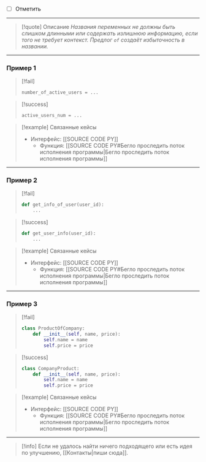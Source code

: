 - [ ] Отметить
***

>[!quote] Описание
_Названия переменных не должны быть слишком длинными или содержать излишнюю информацию, если того не требует контекст.
Предлог `of` создаёт избыточность в названии._

***
### Пример 1

> [!fail]
> ```python
> number_of_active_users = ...
> ```

> [!success]
> ```python
> active_users_num = ...
> ```

> [!example] Связанные кейсы
>- Интерфейс: [[SOURCE CODE PY]]
>	- Функция: [[SOURCE CODE PY#Бегло проследить поток исполнения программы|Бегло проследить поток исполнения программы]]

***
### Пример 2

> [!fail]
> ```python
> def get_info_of_user(user_id):
>     ...
> 
> 
> ```

> [!success]
> ```python
> def get_user_info(user_id):
>     ...
> ```

> [!example] Связанные кейсы
>- Интерфейс: [[SOURCE CODE PY]]
>	- Функция: [[SOURCE CODE PY#Бегло проследить поток исполнения программы|Бегло проследить поток исполнения программы]]

***
### Пример 3

> [!fail]
> ```python
> class ProductOfCompany:
>     def __init__(self, name, price):
>         self.name = name
>         self.price = price
> 
> 
> ```

> [!success]
> ```python
> class CompanyProduct:
>     def __init__(self, name, price):
>         self.name = name
>         self.price = price
> ```

> [!example] Связанные кейсы
>- Интерфейс: [[SOURCE CODE PY]]
>	- Функция: [[SOURCE CODE PY#Бегло проследить поток исполнения программы|Бегло проследить поток исполнения программы]]

***

> [!info]
> Если не удалось найти ничего подходящего или есть идея по улучшению, [[Контакты|пиши сюда]].
